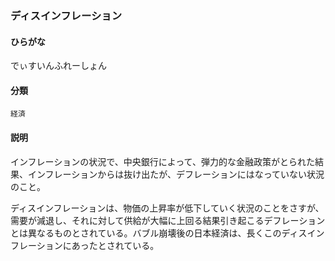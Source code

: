 <div style="display:none;">

## [あ行](securities-terms?id=あ行)
## [か行](securities-terms?id=か行)
## [さ行](securities-terms?id=さ行)
## [た行](securities-terms?id=た行)

</div>

### ディスインフレーション

#### ひらがな

でぃすいんふれーしょん

#### 分類

`経済`

#### 説明

インフレーションの状況で、中央銀行によって、弾力的な金融政策がとられた結果、インフレーションからは抜け出たが、デフレーションにはなっていない状況のこと。
ディスインフレーションは、物価の上昇率が低下していく状況のことをさすが、需要が減退し、それに対して供給が大幅に上回る結果引き起こるデフレーションとは異なるものとされている。バブル崩壊後の日本経済は、長くこのディスインフレーションにあったとされている。

<div style="display:none;">

## [な行](securities-terms?id=な行)
## [は行](securities-terms?id=は行)
## [ま行](securities-terms?id=ま行)
## [や行](securities-terms?id=や行)
## [ら行](securities-terms?id=ら行)
## [わ行](securities-terms?id=わ行)
## [英数字・記号](securities-terms?id=英数字・記号)

</div>

